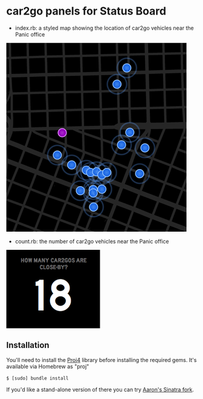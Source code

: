 car2go panels for Status Board
==============================

* index.rb: a styled map showing the location of car2go vehicles near the Panic office

![Map screenshot](index_screenshot.png)

* count.rb: the number of car2go vehicles near the Panic office

![Count screenshot](count_screenshot.png)

Installation
------------

You'll need to install the [Proj4](https://trac.osgeo.org/proj/) library before installing the required gems. It's available via Homebrew as "proj"

```
$ [sudo] bundle install
```

If you'd like a stand-alone version of there you can try [Aaron's Sinatra fork](https://github.com/aaronpk/statusboard_car2go).
